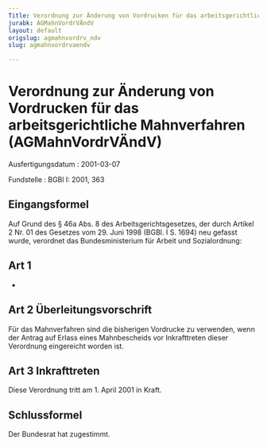 ```yaml
---
Title: Verordnung zur Änderung von Vordrucken für das arbeitsgerichtliche Mahnverfahren
jurabk: AGMahnVordrVÄndV
layout: default
origslug: agmahnvordrv_ndv
slug: agmahnvordrvaendv

---
```


# Verordnung zur Änderung von Vordrucken für das arbeitsgerichtliche Mahnverfahren (AGMahnVordrVÄndV)

Ausfertigungsdatum
:   2001-03-07

Fundstelle
:   BGBl I: 2001, 363



## Eingangsformel

Auf Grund des § 46a Abs. 8 des Arbeitsgerichtsgesetzes, der durch Artikel 2 Nr. 01 des Gesetzes vom 29. Juni 1998 (BGBl. I S. 1694) neu gefasst wurde, verordnet das Bundesministerium für Arbeit und Sozialordnung:


## Art 1

-


## Art 2 Überleitungsvorschrift

Für das Mahnverfahren sind die bisherigen Vordrucke zu verwenden, wenn der Antrag auf Erlass eines Mahnbescheids vor Inkrafttreten dieser Verordnung eingereicht worden ist.


## Art 3 Inkrafttreten

Diese Verordnung tritt am 1. April 2001 in Kraft.


## Schlussformel

Der Bundesrat hat zugestimmt.


